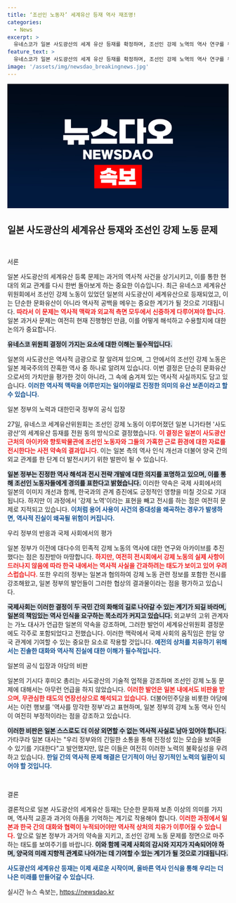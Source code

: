 ```yaml
---
title: ‘조선인 노동자’ 세계유산 등재 역사 재조명!
categories:
  - News
excerpt: >
  유네스코가 일본 사도광산의 세계 유산 등재를 확정하며, 조선인 강제 노역의 역사 연구를 위한 전시물이 마련됩니다. 그러나 강제 노역 표현은 빠져있어 논란이 예상됩니다. 과거 약속을 강조하는 일본 정부의 태도와 사도광산의 역사적 맥락이 주목받고 있습니다.
feature_text: >
  유네스코가 일본 사도광산의 세계 유산 등재를 확정하며, 조선인 강제 노역의 역사 연구를 위한 전시물이 마련됩니다. 그러나 강제 노역 표현은 빠져있어 논란이 예상됩니다. 과거 약속을 강조하는 일본 정부의 태도와 사도광산의 역사적 맥락이 주목받고 있습니다.
image: '/assets/img/newsdao_breakingnews.jpg'
---
```


<p><img src="/assets/img/newsdao_breakingnews.jpg" alt="firstkoreanews 속보" /></p>

<h2 data-ke-size="size26">일본 사도광산의 세계유산 등재와 조선인 강제 노동 문제</h2>

<p data-ke-size="size16">&nbsp;</p>

<p>서론</p>

<p>일본 사도광산의 세계유산 등록 문제는 과거의 역사적 사건을 상기시키고, 이를 통한 현대의 외교 관계를 다시 한번 돌아보게 하는 중요한 이슈입니다. 최근 유네스코 세계유산위원회에서 조선인 강제 노동이 있었던 일본의 사도광산이 세계유산으로 등재되었고, 이는 단순한 문화유산이 아니라 역사적 공백을 메우는 중요한 계기가 될 것으로 기대됩니다. <b><span style="color: #ee2323;">따라서 이 문제는 역사적 맥락과 외교적 측면 모두에서 신중하게 다루어져야 합니다.</span></b> 일본 과거사 문제는 여전히 현재 진행형인 만큼, 이를 어떻게 해석하고 수용할지에 대한 논의가 중요합니다. </p>

<p><b><span style="background-color: #21538527;">유네스코 위원회 결정이 가지는 요소에 대한 이해는 필수적입니다.</span></b></p>

<p>일본의 사도광산은 역사적 금광으로 잘 알려져 있으며, 그 안에서의 조선인 강제 노동은 일본 제국주의의 잔혹한 역사 중 하나로 알려져 있습니다. 이번 결정은 단순히 문화유산으로서의 가치만을 평가한 것이 아니라, 그 속에 숨겨져 있는 역사적 사실까지도 담고 있습니다. <b><span style="color: #1a5490;">이러한 역사적 맥락을 어루만지는 일이야말로 진정한 의미의 유산 보존이라고 할 수 있습니다.</span></b></p>

<p>일본 정부의 노력과 대한민국 정부의 공식 입장</p>

<p>27일, 유네스코 세계유산위원회는 조선인 강제 노동이 이루어졌던 일본 니가타현 '사도광산'의 세계유산 등재를 전원 동의 방식으로 결정했습니다. <b><span style="color: #ee2323;">이 결정은 일본이 사도광산 근처의 아이카와 향토박물관에 조선인 노동자와 그들의 가혹한 근로 환경에 대한 자료를 전시한다는 사전 약속의 결과입니다.</span></b> 이는 일본 측의 역사 인식 개선과 더불어 양국 간의 외교 관계를 한 단계 더 발전시키기 위한 발판이 될 수 있습니다. </p>

<p><b><span style="background-color: #21538527;">일본 정부는 진정한 역사 해석과 전시 전략 개발에 대한 의지를 표명하고 있으며, 이를 통해 조선인 노동자들에게 경의를 표한다고 밝혔습니다.</span></b> 이러한 약속은 국제 사회에서의 일본의 이미지 개선과 함께, 한국과의 관계 증진에도 긍정적인 영향을 미칠 것으로 기대됩니다. 하지만 이 과정에서 '강제 노역'이라는 표현을 빼고 전시를 하는 점은 여전히 문제로 지적되고 있습니다. <b><span style="color: #1a5490;">이처럼 용어 사용이 사건의 중대성을 왜곡하는 경우가 발생하면, 역사적 진실이 왜곡될 위험이 커집니다.</span></b></p>

<p>우리 정부의 반응과 국제 사회에서의 평가</p>

<p>일본 정부가 이전에 대다수의 민족적 강제 노동의 역사에 대한 연구와 아카이브를 추진했다는 점은 칭찬받아 마땅합니다. <b><span style="color: #ee2323;">하지만, 여전히 전시회에서 강제 노동의 실제 사항이 드러나지 않음에 따라 한국 내에서는 역사적 사실을 간과하려는 태도가 보이고 있어 우려스럽습니다.</span></b> 또한 우리의 정부는 일본과 협의하여 강제 노동 관련 정보를 포함한 전시를 강조해왔고, 일본 정부의 발언들이 그러한 협상의 결과물이라는 점을 평가하고 있습니다.</p>

<p><b><span style="background-color: #21538527;">국제사회는 이러한 결정이 두 국민 간의 화해의 길로 나아갈 수 있는 계기가 되길 바라며, 일본의 책임있는 역사 인식을 요구하는 목소리가 커지고 있습니다.</span></b> 외교부의 고위 관계자는 가노 대사가 언급한 일본의 약속을 강조하며, 그러한 발언이 세계유산위원회 결정문에도 각주로 포함되었다고 전했습니다. 이러한 맥락에서 국제 사회의 움직임은 한일 양국 관계에 기여할 수 있는 중요한 요소로 작용할 것입니다. <b><span style="color: #1a5490;">예전의 상처를 치유하기 위해서는 진솔한 대화와 역사적 진실에 대한 이해가 필수적입니다.</span></b></p>

<p>일본의 공식 입장과 야당의 비판</p>

<p>일본의 기시다 후미오 총리는 사도광산의 기술적 업적을 강조하며 조선인 강제 노동 문제에 대해서는 아무런 언급을 하지 않았습니다. <b><span style="color: #ee2323;">이러한 발언은 일본 내에서도 비판을 받으며, 무관심한 태도의 연장선상으로 해석되고 있습니다.</span></b> 더불어민주당을 비롯한 야당에서는 이런 행보를 '역사를 망각한 정부'라고 표현하며, 일본 정부의 강제 노동 역사 인식이 여전히 부정적이라는 점을 강조하고 있습니다. </p>

<p><b><span style="background-color: #21538527;">이러한 비판은 일본 스스로도 더 이상 외면할 수 없는 역사적 사실로 남아 있어야 합니다.</span></b> 가타쿠라 일본 대사는 "우리 정부와의 긴밀한 소통을 통해 진정성 있는 모습을 보여줄 수 있기를 기대한다"고 발언했지만, 많은 이들은 여전히 이러한 노력의 불확실성을 우려하고 있습니다. <b><span style="color: #1a5490;">한일 간의 역사적 문제 해결은 단기적이 아닌 장기적인 노력의 일환이 되어야 할 것입니다.</span></b></p>

<p data-ke-size="size16">&nbsp;</p>

<p>결론</p>

<p>결론적으로 일본 사도광산의 세계유산 등재는 단순한 문화재 보존 이상의 의미를 가지며, 역사적 교훈과 과거의 아픔을 기억하는 계기로 작용해야 합니다. <b><span style="color: #ee2323;">이러한 과정에서 일본과 한국 간의 대화와 협력이 누적되어야만 역사적 상처의 치유가 이루어질 수 있습니다.</span></b> 앞으로 일본 정부가 과거의 약속을 지키고, 조선인 강제 노동 문제를 정면으로 마주하는 태도를 보여주기를 바랍니다. <b><span style="background-color: #21538527;">이와 함께 국제 사회의 감시와 지지가 지속되어야 하며, 양국의 미래 지향적 관계로 나아가는 데 기여할 수 있는 계기가 될 것으로 기대됩니다.</span></b> </p>

<p><b><span style="color: #1a5490;">사도광산의 세계유산 등재는 이제 새로운 시작이며, 올바른 역사 인식을 통해 우리는 더 나은 미래를 만들어갈 수 있습니다.</span></b></p>
실시간 뉴스 속보는, <a href="https://newsdao.kr" rel="dofollow">https://newsdao.kr</a>


